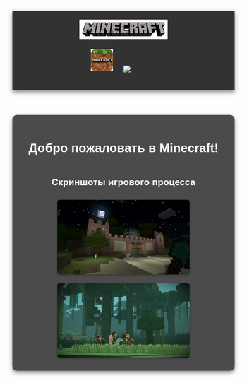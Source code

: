 <html lang="ru">
<head>
    <meta charset="UTF-8">
    <meta name="viewport" content="width=device-width, initial-scale=1.0">
    <title>Minecraft - Официальный сайт</title>
    <style>
        body {
    background-image: url('фон.webp'); /* Укажите путь к вашему изображению */
    background-size: cover; /* Растягиваем изображение на весь экран */
    background-position: center; /* Центрируем изображение */
    background-attachment: fixed; /* Фон остается фиксированным при прокрутке */   
        }
        header {
            text-align: center;
            padding: 20px;
            background-color: rgba(0, 0, 0, 0.8);
            box-shadow: 0 4px 10px rgba(0, 0, 0, 0.5);
        }
        #logo {
            width: 200px; /* Размер логотипа */ 
        }
        nav {
            margin: 20px 0;
        }
        nav img {
            width: 50px; /* Размер иконок меню */
            margin: 0 10px;
            cursor: pointer;
            transition: transform 0.3s;
        }
        nav img:hover {
            transform: scale(1.1);
        }
        main {
            display: flex;
            flex-direction: column;
            align-items: center;
            justify-content: center;
            padding: 20px;
            background-color: rgba(0, 0, 0, 0.7);
            border-radius: 10px;
            box-shadow: 0 4px 10px rgba(0, 0, 0, 0.5);
        }
        h1 {
            margin-bottom: 20px;
        }
        .screenshot {
            width: 300px; /* Размер скриншотов */
            margin: 10px;
            border-radius: 5px;
            box-shadow: 0 2px 5px rgba(0, 0, 0, 0.3);
        }
if (category === 'all') {
screenshots. forEach(img => img-classList.add('show'));
} else if (category == 'category1') {
 if (screenshots [0]) {
screenshots[0].classList.add('show'); 
} else if (category === 'category2') {
if (screenshots[1]) screenshots [1].classlist.add('show'); 
if (screenshots[2]) screenshots [2].classList.add('show'); 
else if (category === 'category3') {
if (screenshots[3]) screenshots[3] classList.add('show');
    </style>
</head>
<body>
    <header>
        <img id="logo" src="логотип.webp"> <!-- Логотип -->
        <nav>
            <img src="иконка.png"> <!-- Иконка 1 -->
            <img src="л.webp" alt="Иконка 2"> <!-- Иконка 2 -->
        </nav>
    </header>
    <main>
        <h1>Добро пожаловать в Minecraft!</h1>
        <h2>Скриншоты игрового процесса</h2>
        <img class="screenshot" src="иг процес.png"> <!-- Скриншот 1 -->
        <img class="screenshot" src="игг.webp"> <!-- Скриншот 2 -->
    </main>
</body>
</html>
<!DOCTYPE html>
<html lang="ru">
<head>
    <meta charset="UTF-8">
    <meta name="viewport" content="width=device-width, initial-scale=1.0">
    <title>Minecraft - Официальный сайт</title>
    <style>
        /* Основные стили */
        body {
            background-image: url('images/ajyy.webp');
            background-size: cover;
            background-position: center;
            background-attachment: fixed;
            font-family: Arial, sans-serif;
            color: #333; /* Цвет текста по умолчанию */
        }

        header {
            text-align: center;
            padding: 20px;
            background-color: rgba(0, 0, 0, 0.8);
            box-shadow: 0 4px 10px rgba(0, 0, 0, 0.5);
        }

        #logo {
            width: 200px;
            cursor: pointer; /* Изменяем курсор на руку */
        }

        nav {
            margin: 20px 0;
        }

        nav img {
            width: 50px;
            margin: 0 10px;
            cursor: pointer;
            transition: transform 0.3s;
        }

        nav img:hover {
            transform: scale(1.1);
        }

        main {
            display: flex;
            flex-direction: column;
            align-items: center;
            justify-content: center;
            padding: 20px;
            background-color: rgba(0, 0, 0, 0.7);
            border-radius: 10px;
            box-shadow: 0 4px 10px rgba(0, 0, 0, 0.5);
            color: white; /* Цвет текста в main */
        }

        h1 {
            margin-bottom: 20px;
        }

        .screenshot {
            width: 300px;
            margin: 10px;
            border-radius: 5px;
            box-shadow: 0 2px 5px rgba(0, 0, 0, 0.3);
        }

        /* Стили для модального окна */
        .modal {
            display: none; /* Скрыто по умолчанию */
            position: fixed; /* Фиксированное положение */
            z-index: 1; /* Поверх всего */
            left: 0;
            top: 0;
            width: 100%; /* Полная ширина */
            height: 100%; /* Полная высота */
            overflow: auto; /* Включаем прокрутку, если много контента */
            background-color: rgba(0, 0, 0, 0.4); /* Полупрозрачный фон */

        }

        .modal-content {
            background-color: #fefefe;
            margin: 15% auto; /* Центрируем по вертикали и горизонтали */
            padding: 20px;
            border: 1px solid #888;
            width: 80%; /* Ширина контента */
color: black;
        }

        .close {
            color: #aaa;
            float: right;
            font-size: 28px;
            font-weight: bold;
        }

        .close:hover,
        .close:focus {
            color: black;
            text-decoration: none;
            cursor: pointer;
        }

        /* Стили для тёмной темы */
        .dark-mode {
            background-color: #333;
            color: #fff;
        }

        .dark-mode main {
            background-color: rgba(0, 0, 0, 0.9);
        }

        /* Стили для новостей и комментариев */
        #news-section {
            width: 80%;
            margin: 20px auto;
            padding: 20px;
            background-color: rgba(0, 0, 0, 0.7);
            color: white;
            border-radius: 10px;
            box-shadow: 0 4px 10px rgba(0, 0, 0, 0.5);
        }

        .news-item {
            margin-bottom: 20px;
        }

        .comment {
            margin-top: 10px;
            padding: 5px;
            border-left: 3px solid #ccc;
        }

        /* Стили для формы комментариев */
        #comment-form {
            margin-top: 20px;
        }

        #comment-form input[type="text"],
        #comment-form textarea {
            width: 100%;
            padding: 8px;
            margin-bottom: 10px;
            border: 1px solid #ddd;
            border-radius: 4px;
        }

        #comment-form button {
            background-color: #5cb85c;
            color: white;
            padding: 10px 15px;
            border: none;
            border-radius: 4px;
            cursor: pointer;
        }

        #comment-form button:hover {
            background-color: #449d44;
        }

        /* Стили для переключателя темы */
        #theme-toggle {
            position: fixed;
            top: 20px;
            right: 20px;
            background-color: #4CAF50;
            color: white;
            padding: 10px 15px;
            border: none;
            border-radius: 5px;
            cursor: pointer;
            z-index: 500; /* Чтобы кнопка была поверх всего */
        }

        #theme-toggle:hover {
            background-color: #367c39;
        }
    </style>
</head>
<body>
    <button id="theme-toggle">поменять тему</button>

    <main>
       

    <!-- Модальное окно -->
    <div id="myModal" class="modal">
        <div class="modal-content">
            <span class="close">&times;</span>
            <p>Добро пожаловать в наш великолепный сайт!!!!!!!!!!!</p>
        </div>
    </div>

    <!-- Раздел новостей и комментариев -->
    <section id="news-section">
        <h2>Новости</h2>

        <div class="news-item">
            <h3>Вышло новое обновление Minecraft!</h3>
            <p>1.у свиней появились новые окрасы</p>
            <p>2.листья начали опадать</p>
            <div class="comments">
                <h4>Комментарии:</h4>
                <div class="comment">
                    <b>игрок1:</b> шикарное обновление!
                </div>
                <div class="comment">
                    <b>игрок2:</b> очень понравилось!
                </div>
            </div>

            <!-- Форма для добавления комментария -->
            <form id="comment-form">
                <input type="text" id="comment-name" placeholder="Ваше имя">
                <textarea id="comment-text" placeholder="Ваш комментарий"></textarea>
                <button type="button" onclick="addComment()">Отправить</button>
            </form>
        </div>
    </section>

    <script>
        // Модальное окно
        var modal = document.getElementById("myModal");
        var logo = document.getElementById("logo");
        var span = document.getElementsByClassName("close")[0];

        logo.onclick = function() {
            modal.style.display = "block";
        }

        span.onclick = function() {
            modal.style.display = "none";
        }

        window.onclick = function(event) {
            if (event.target == modal) {
                modal.style.display = "none";
            }
        }

        // Тёмная тема
        const themeToggle = document.getElementById('theme-toggle');
        const body = document.querySelector('body');

        themeToggle.addEventListener('click', function() {
            body.classList.toggle('dark-mode');
        });

        // Добавление комментария
        function addComment() {
            var name = document.getElementById('comment-name').value;
            var text = document.getElementById('comment-text').value;

            if (name && text) {
                var commentDiv = document.createElement('div');
                commentDiv.classList.add('comment');
                commentDiv.innerHTML = '<b>' + name + ':</b> ' + text;

                var commentsContainer = document.querySelector('.comments');
                commentsContainer.appendChild(commentDiv);

                // Очищаем поля формы
                document.getElementById('comment-name').value = '';
                document.getElementById('comment-text').value = '';
            } else {
                alert('Пожалуйста, заполните все поля!');
            }
        }
    </script>
</body>
</html>
